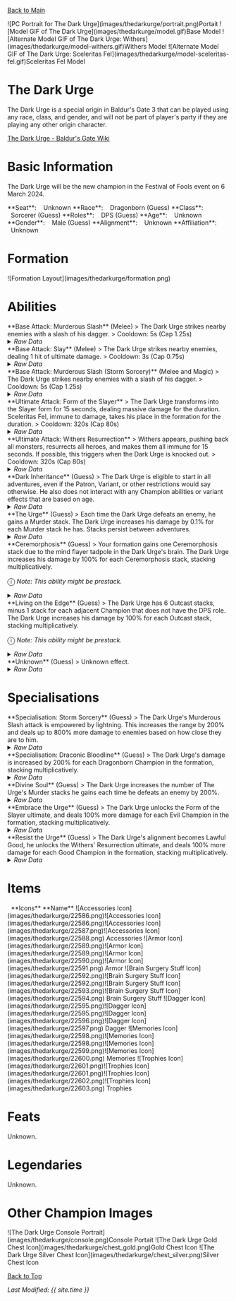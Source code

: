 [Back to Main](index.md)

<span class="championPortraitsRow">
    <span class="championPortraitsImage">
        ![PC Portrait for The Dark Urge](images/thedarkurge/portrait.png)Portait
    </span>
    <span class="championPortraitsImage">
        ![Model GIF of The Dark Urge](images/thedarkurge/model.gif)Base Model
    </span>
    <span class="championPortraitsImage">
        ![Alternate Model GIF of The Dark Urge: Withers](images/thedarkurge/model-withers.gif)Withers Model
    </span>
    <span class="championPortraitsImage">
        ![Alternate Model GIF of The Dark Urge: Sceleritas Fel](images/thedarkurge/model-sceleritas-fel.gif)Sceleritas Fel Model
    </span>
</span>

# The Dark Urge

The Dark Urge is a special origin in Baldur's Gate 3 that can be played using any race, class, and gender, and will not be part of player's party if they are playing any other origin character.

[The Dark Urge - Baldur's Gate Wiki](https://bg3.wiki/wiki/The_Dark_Urge_(origin))

# Basic Information

The Dark Urge will be the new champion in the Festival of Fools event on 6 March 2024.

<span class="champStatsTableColumn">
    <span class="champStatsTableRow">
        <span class="champStatsTableInfoHeader">
            <span style="margin-right:4px;">**Seat**:</span>
        </span>
        <span class="champStatsTableInfoSmall">
            <span style="margin-left:8px;">Unknown</span>
        </span>
    </span>
    <span class="champStatsTableRow">
        <span class="champStatsTableInfoHeader">
            <span style="margin-right:4px;">**Race**:</span>
        </span>
        <span class="champStatsTableInfoSmall">
            <span style="margin-left:8px;">Dragonborn (Guess)</span>
        </span>
    </span>
    <span class="champStatsTableRow">
        <span class="champStatsTableInfoHeader">
            <span style="margin-right:4px;">**Class**:</span>
        </span>
        <span class="champStatsTableInfoSmall">
            <span style="margin-left:8px;">Sorcerer (Guess)</span>
        </span>
    </span>
    <span class="champStatsTableRow">
        <span class="champStatsTableInfoHeader">
            <span style="margin-right:4px;">**Roles**:</span>
        </span>
        <span class="champStatsTableInfoSmall">
            <span style="margin-left:8px;">DPS (Guess)</span>
        </span>
    </span>
    <span class="champStatsTableRow">
        <span class="champStatsTableInfoHeader">
            <span style="margin-right:4px;">**Age**:</span>
        </span>
        <span class="champStatsTableInfoSmall">
            <span style="margin-left:8px;">Unknown</span>
        </span>
    </span>
    <span class="champStatsTableRow">
        <span class="champStatsTableInfoHeader">
            <span style="margin-right:4px;">**Gender**:</span>
        </span>
        <span class="champStatsTableInfoSmall">
            <span style="margin-left:8px;">Male (Guess)</span>
        </span>
    </span>
    <span class="champStatsTableRow">
        <span class="champStatsTableInfoHeader">
            <span style="margin-right:4px;">**Alignment**:</span>
        </span>
        <span class="champStatsTableInfoSmall">
            <span style="margin-left:8px;">Unknown</span>
        </span>
    </span>
    <span class="champStatsTableRow">
        <span class="champStatsTableInfoHeader">
            <span style="margin-right:4px;">**Affiliation**:</span>
        </span>
        <span class="champStatsTableInfoSmall">
            <span style="margin-left:8px;">Unknown</span>
        </span>
    </span>
</span>

# Formation

<span class="formationBorder">
    ![Formation Layout](images/thedarkurge/formation.png)
</span>

# Abilities

<div markdown="1" class="abilityBorder"><div markdown="1" class="abilityBorderInner">
**Base Attack: Murderous Slash** (Melee)
> The Dark Urge strikes nearby enemies with a slash of his dagger.  
> Cooldown: 5s (Cap 1.25s)
<details><summary><em>Raw Data</em></summary>
<p>
<pre>
{
    "id": 735,
    "name": "Murderous Slash",
    "description": "The Dark Urge strikes nearby enemies with a slash of his dagger.",
    "long_description": "",
    "graphic_id": 0,
    "target": "front",
    "num_targets": 1,
    "aoe_radius": 100,
    "damage_modifier": 1,
    "cooldown": 5,
    "animations": [
        {
            "type": "melee_attack",
            "target_offset_x": -34,
            "damage_frame": 9,
            "jump_sound": 30,
            "sound_frames": {
                "2": 154
            }
        }
    ],
    "tags": [
        "melee",
        "aoe"
    ],
    "damage_types": [
        "melee"
    ]
}
</pre>
</p>
</details>
</div></div>
<div markdown="1" class="abilityBorder"><div markdown="1" class="abilityBorderInner">
**Base Attack: Slay** (Melee)
> The Dark Urge strikes nearby enemies, dealing 1 hit of ultimate damage.  
> Cooldown: 3s (Cap 0.75s)
<details><summary><em>Raw Data</em></summary>
<p>
<pre>
{
    "id": 736,
    "name": "Slay",
    "description": "The Dark Urge strikes nearby enemies, dealing 1 hit of ultimate damage.",
    "long_description": "",
    "graphic_id": 0,
    "target": "front",
    "num_targets": 1,
    "aoe_radius": 150,
    "damage_modifier": 1,
    "cooldown": 3,
    "animations": [
        {
            "character": "companion",
            "type": "melee_attack",
            "special_melee": "dark_urge_slay",
            "force_count_for_bud": false,
            "target_offset": [
                -200,
                0
            ],
            "attack_sounds": {
                "melee": 179
            }
        }
    ],
    "tags": [
        "melee",
        "aoe"
    ],
    "damage_types": [
        "melee"
    ]
}
</pre>
</p>
</details>
</div></div>
<div markdown="1" class="abilityBorder"><div markdown="1" class="abilityBorderInner">
**Base Attack: Murderous Slash (Storm Sorcery)** (Melee and Magic)
> The Dark Urge strikes nearby enemies with a slash of his dagger.  
> Cooldown: 5s (Cap 1.25s)
<details><summary><em>Raw Data</em></summary>
<p>
<pre>
{
    "id": 739,
    "name": "Murderous Slash (Storm Sorcery)",
    "description": "The Dark Urge strikes nearby enemies with a slash of his dagger.",
    "long_description": "",
    "graphic_id": 0,
    "target": "front",
    "num_targets": 1,
    "aoe_radius": 100,
    "damage_modifier": 1,
    "cooldown": 5,
    "animations": [
        {
            "type": "melee_attack",
            "target_offset_x": -34,
            "damage_frame": 9,
            "jump_sound": 30,
            "sound_frames": {
                "2": 154
            },
            "visual_effect_frames": {
                "hit": {
                    "effect": "animated_clip",
                    "graphic_id": 10618,
                    "sort_offset": -9999,
                    "offset_x": 70,
                    "scale": 3,
                    "tint": "#A6CCFFFF"
                }
            }
        }
    ],
    "tags": [
        "melee",
        "aoe"
    ],
    "damage_types": [
        "melee",
        "magic"
    ]
}
</pre>
</p>
</details>
</div></div>

<div markdown="1" class="abilityBorder"><div markdown="1" class="abilityBorderInner">
**Ultimate Attack: Form of the Slayer**
> The Dark Urge transforms into the Slayer form for 15 seconds, dealing massive damage for the duration. Sceleritas Fel, immune to damage, takes his place in the formation for the duration.  
> Cooldown: 320s (Cap 80s)
<details><summary><em>Raw Data</em></summary>
<p>
<pre>
{
    "id": 737,
    "name": "Form of the Slayer",
    "description": "The Dark Urge transforms into the Slayer form for 15 seconds, dealing massive damage for the duration.",
    "long_description": "The Dark Urge transforms into the Slayer form for 15 seconds, dealing massive damage for the duration. Sceleritas Fel, immune to damage, takes his place in the formation for the duration.",
    "graphic_id": 22537,
    "target": "none",
    "num_targets": 0,
    "aoe_radius": 0,
    "damage_modifier": 1,
    "cooldown": 320,
    "animations": [
        {
            "type": "ultimate_attack",
            "ultimate": "dark_urge_slayer",
            "no_damage_display": false
        }
    ],
    "tags": [
        "ultimate"
    ],
    "damage_types": []
}
</pre>
</p>
</details>
</div></div>
<div markdown="1" class="abilityBorder"><div markdown="1" class="abilityBorderInner">
**Ultimate Attack: Withers Resurrection**
> Withers appears, pushing back all monsters, resurrects all heroes, and makes them all immune for 15 seconds. If possible, this triggers when the Dark Urge is knocked out.  
> Cooldown: 320s (Cap 80s)
<details><summary><em>Raw Data</em></summary>
<p>
<pre>
{
    "id": 738,
    "name": "Withers' Resurrection",
    "description": "Withers appears, pushing back all monsters, resurrects all heroes, and makes them all immune for 15 seconds",
    "long_description": "Withers appears, pushing back all monsters, resurrects all heroes, and makes them all immune for 15 seconds. If possible, this triggers when the Dark Urge is knocked out.",
    "graphic_id": 22538,
    "target": "none",
    "num_targets": 0,
    "aoe_radius": 0,
    "damage_modifier": 1,
    "cooldown": 320,
    "animations": [
        {
            "type": "ultimate_attack",
            "ultimate": "dark_urge_withers",
            "no_damage_display": false
        }
    ],
    "tags": [
        "ultimate"
    ],
    "damage_types": []
}
</pre>
</p>
</details>
</div></div>

<div markdown="1" class="abilityBorder"><div markdown="1" class="abilityBorderInner">
**Dark Inheritance** (Guess)
> The Dark Urge is eligible to start in all adventures, even if the Patron, Variant, or other restrictions would say otherwise. He also does not interact with any Champion abilities or variant effects that are based on age.
<details><summary><em>Raw Data</em></summary>
<p>
<pre>
{
    "id": 1869,
    "flavour_text": "",
    "description": {
        "desc": "The Dark Urge is eligible to start in all adventures, even if the Patron, Variant, or other restrictions would say otherwise. He also does not interact with any Champion abilities or variant effects that are based on age."
    },
    "effect_keys": [
        {
            "effect_string": "do_nothing"
        }
    ],
    "requirements": "",
    "graphic_id": 22874,
    "large_graphic_id": 22874,
    "properties": {
        "is_formation_ability": true,
        "formation_circle_icon": false
    }
}
</pre>
</p>
</details>
</div></div>

<div markdown="1" class="abilityBorder"><div markdown="1" class="abilityBorderInner">
**The Urge** (Guess)
> Each time the Dark Urge defeats an enemy, he gains a Murder stack. The Dark Urge increases his damage by 0.1% for each Murder stack he has. Stacks persist between adventures.
<details><summary><em>Raw Data</em></summary>
<p>
<pre>
{
    "id": 1870,
    "flavour_text": "",
    "description": {
        "desc": "Each time the Dark Urge defeats an enemy, he gains a Murder stack. The Dark Urge increases his damage by $(not_buffed amount)% for each Murder stack he has. Stacks persist between adventures."
    },
    "effect_keys": [
        {
            "effect_string": "hero_dps_multiplier_mult,0.1",
            "stack_title": "Total Murder Stacks",
            "max_stacks": 4000000000,
            "stacks_multiply": false,
            "desc_forced_order": 1,
            "show_bonus": true,
            "stacks_on_trigger": "on_broadcast_stacks,dark_urge_murder_trigger"
        },
        {
            "effect_string": "stacks_data_binder_safe,0,the_dark_urge_murder_stacks",
            "is_instanced_stat": false,
            "use_stat_defs": true
        },
        {
            "effect_string": "expression_on_trigger,on_broadcast_stacks",
            "trigger_params": [
                "dark_urge_murder_trigger"
            ],
            "per_trigger_expr": "AppendToSaveStat(`the_dark_urge_a_wonderful_day_for_murder`, false, as_int(GetUpgradeStacks(14381, 1) == 6 && is_formation_full))"
        },
        {
            "effect_string": "broadcast_on_trigger,dark_urge_murder_trigger",
            "trigger_name": "on_broadcast_stacks",
            "trigger_params": [
                "dark_urge_kill"
            ]
        },
        {
            "effect_string": "broadcast_on_trigger,dark_urge_kill,owner_hit_would_kill"
        },
        {
            "effect_string": "broadcast_on_trigger,dark_urge_kill,offline_monsters_killed_by_owner"
        }
    ],
    "requirements": "",
    "graphic_id": 22531,
    "large_graphic_id": 22528,
    "properties": {
        "is_formation_ability": true,
        "owner_use_outgoing_description": true,
        "per_effect_index_bonuses": true,
        "indexed_effect_properties": true,
        "default_bonus_index": 0
    }
}
</pre>
</p>
</details>
</div></div>

<div markdown="1" class="abilityBorder"><div markdown="1" class="abilityBorderInner">
**Ceremorphosis** (Guess)
> Your formation gains one Ceremorphosis stack due to the mind flayer tadpole in the Dark Urge's brain. The Dark Urge increases his damage by 100% for each Ceremorphosis stack, stacking multiplicatively.

<span style="font-size:1.2em;">ⓘ</span> *Note: This ability might be prestack.*
<details><summary><em>Raw Data</em></summary>
<p>
<pre>
{
    "id": 1871,
    "flavour_text": "",
    "description": {
        "desc": "Your formation gains one Ceremorphosis stack due to the mind flayer tadpole in the Dark Urge's brain. The Dark Urge increases his damage by $(amount)% for each Ceremorphosis stack, stacking multiplicatively."
    },
    "effect_keys": [
        {
            "effect_string": "pre_stack_amount,100"
        },
        {
            "off_when_benched": true,
            "effect_string": "hero_dps_multiplier_mult,0",
            "amount_expr": "upgrade_amount(14380,0)",
            "stack_func": "per_ceremorphosis_stacks",
            "amount_func": "mult",
            "stacks_multiply": true,
            "show_bonus": true,
            "stack_title": "Total Ceremorphosis Stacks",
            "total_title": "Total Bonus",
            "desc_forced_order": 2,
            "amount_updated_listeners": [
                "upgrade_unlocked",
                "slot_changed",
                "feat_changed"
            ]
        },
        {
            "off_when_benched": true,
            "outgoing_buffs": false,
            "effect_string": "dark_urge_ceremorphosis_stacks,1",
            "manual_stacking": true,
            "stacks_multiply": false,
            "show_stacks": true,
            "stack_title": "The Dark Urge's Ceremorphosis Stacks",
            "desc_forced_order": 1
        }
    ],
    "requirements": "",
    "graphic_id": 22529,
    "large_graphic_id": 22526,
    "properties": {
        "is_formation_ability": true,
        "owner_use_outgoing_description": true,
        "indexed_effect_properties": true,
        "per_effect_index_bonuses": true,
        "default_bonus_index": 0,
        "retain_on_slot_changed": true
    }
}
</pre>
</p>
</details>
</div></div>

<div markdown="1" class="abilityBorder"><div markdown="1" class="abilityBorderInner">
**Living on the Edge** (Guess)
> The Dark Urge has 6 Outcast stacks, minus 1 stack for each adjacent Champion that does not have the DPS role. The Dark Urge increases his damage by 100% for each Outcast stack, stacking multiplicatively.

<span style="font-size:1.2em;">ⓘ</span> *Note: This ability might be prestack.*
<details><summary><em>Raw Data</em></summary>
<p>
<pre>
{
    "id": 1872,
    "flavour_text": "",
    "description": {
        "desc": "The Dark Urge has $(max_stacks___2) Outcast stacks, minus $(stack_reduction_per_champ_mult___2) stack for each adjacent Champion that does not have the DPS role. The Dark Urge increases his damage by $(amount)% for each Outcast stack, stacking multiplicatively."
    },
    "effect_keys": [
        {
            "effect_string": "pre_stack_amount,100"
        },
        {
            "effect_string": "hero_dps_multiplier_mult,0",
            "amount_expr": "upgrade_amount(14381,0)",
            "amount_func": "mult",
            "stack_func": "per_hero_attribute",
            "per_hero_targets": [
                "adj"
            ],
            "max_stacks": 6,
            "stack_reduction_per_champ_mult": 1,
            "per_hero_expr": "as_int(!HasTag(`dps`))",
            "post_process_expr": "clamp(max_stacks - (input * stack_reduction_per_champ_mult), 0, max_stacks)",
            "show_bonus": true,
            "stack_title": "Outcast Stacks",
            "amount_updated_listeners": [
                "upgrade_unlocked",
                "slot_changed",
                "feat_changed"
            ]
        }
    ],
    "requirements": "",
    "graphic_id": 22530,
    "large_graphic_id": 22527,
    "properties": {
        "is_formation_ability": true,
        "owner_use_outgoing_description": true,
        "indexed_effect_properties": true,
        "per_effect_index_bonuses": true,
        "default_bonus_index": 0,
        "retain_on_slot_changed": true
    }
}
</pre>
</p>
</details>
</div></div>

<div markdown="1" class="abilityBorder"><div markdown="1" class="abilityBorderInner">
**Unknown** (Guess)
> Unknown effect.
<details><summary><em>Raw Data</em></summary>
<p>
<pre>
{
    "id": 1878,
    "flavour_text": "",
    "description": {
        "desc": ""
    },
    "effect_keys": [
        {
            "effect_string": "disable_hero_properties,1,0,0,0",
            "targets": [
                "all"
            ],
            "filter_targets": [
                {
                    "type": "hero_expr",
                    "hero_expr": "!HasTag(`dps`)"
                }
            ],
            "slot_change_updates_targets": true
        },
        {
            "effect_string": "hero_dps_multiplier_reduce,100",
            "targets": [
                "all"
            ],
            "filter_targets": [
                {
                    "type": "hero_expr",
                    "hero_expr": "!HasTag(`dps`)"
                }
            ],
            "slot_change_updates_targets": true,
            "skip_effect_key_desc": true
        }
    ],
    "requirements": "",
    "graphic_id": 0,
    "large_graphic_id": 0,
    "properties": {
        "indexed_effect_properties": true,
        "per_effect_index_bonuses": true
    }
}
</pre>
</p>
</details>
</div></div>

# Specialisations

<div markdown="1" class="abilityBorder"><div markdown="1" class="abilityBorderInner">
**Specialisation: Storm Sorcery** (Guess)
> The Dark Urge's Murderous Slash attack is empowered by lightning. This increases the range by 200% and deals up to 800% more damage to enemies based on how close they are to him.
<details><summary><em>Raw Data</em></summary>
<p>
<pre>
{
    "id": 1873,
    "flavour_text": "",
    "description": {
        "desc": "The Dark Urge's Murderous Slash attack is empowered by lightning. This increases the range by $(amount___2)% and deals up to $(amount___3)% more damage to enemies based on how close they are to him."
    },
    "effect_keys": [
        {
            "effect_string": "change_base_attack,739"
        },
        {
            "effect_string": "increase_aoe_radius,200,739"
        },
        {
            "effect_string": "increase_damage_by_distance,800,739"
        }
    ],
    "requirements": "",
    "graphic_id": 0,
    "large_graphic_id": 0,
    "properties": {
        "is_formation_ability": true,
        "type": "upgrade",
        "formation_circle_icon": false,
        "owner_use_outgoing_description": true,
        "indexed_effect_properties": true,
        "per_effect_index_bonuses": true,
        "default_bonus_index": 2,
        "retain_on_slot_changed": true
    }
}
</pre>
</p>
</details>
</div></div>

<div markdown="1" class="abilityBorder"><div markdown="1" class="abilityBorderInner">
**Specialisation: Draconic Bloodline** (Guess)
> The Dark Urge's damage is increased by 200% for each Dragonborn Champion in the formation, stacking multiplicatively.
<details><summary><em>Raw Data</em></summary>
<p>
<pre>
{
    "id": 1874,
    "flavour_text": "",
    "description": {
        "desc": "The Dark Urge's damage is increased by $(amount)% for each Dragonborn Champion in the formation, stacking multiplicatively."
    },
    "effect_keys": [
        {
            "effect_string": "hero_dps_mult_per_tagged_crusader_mult,200,dragonborn"
        }
    ],
    "requirements": "",
    "graphic_id": 0,
    "large_graphic_id": 0,
    "properties": {
        "is_formation_ability": true,
        "type": "upgrade",
        "formation_circle_icon": false,
        "spec_option_post_apply_info": "Dragonborn Champions: $num_stacks"
    }
}
</pre>
</p>
</details>
</div></div>

<div markdown="1" class="abilityBorder"><div markdown="1" class="abilityBorderInner">
**Divine Soul** (Guess)
> The Dark Urge increases the number of The Urge's Murder stacks he gains each time he defeats an enemy by 200%.
<details><summary><em>Raw Data</em></summary>
<p>
<pre>
{
    "id": 1875,
    "flavour_text": "",
    "description": {
        "desc": "The Dark Urge increases the number of The Urge's Murder stacks he gains each time he defeats an enemy by $(amount)%."
    },
    "effect_keys": [
        {
            "effect_string": "buff_upgrade_effect_stacks_trigger_mult,200,14379,3"
        }
    ],
    "requirements": "",
    "graphic_id": 0,
    "large_graphic_id": 0,
    "properties": {
        "is_formation_ability": true,
        "type": "upgrade",
        "formation_circle_icon": false
    }
}
</pre>
</p>
</details>
</div></div>

<div markdown="1" class="abilityBorder"><div markdown="1" class="abilityBorderInner">
**Embrace the Urge** (Guess)
> The Dark Urge unlocks the Form of the Slayer ultimate, and deals 100% more damage for each Evil Champion in the formation, stacking multiplicatively.
<details><summary><em>Raw Data</em></summary>
<p>
<pre>
{
    "id": 1876,
    "flavour_text": "",
    "description": {
        "desc": "The Dark Urge unlocks the Form of the Slayer ultimate, and deals $(not_buffed amount___2)% more damage for each Evil Champion in the formation, stacking multiplicatively."
    },
    "effect_keys": [
        {
            "effect_string": "set_ultimate_attack,737"
        },
        {
            "effect_string": "hero_dps_mult_per_tagged_crusader_mult,100,evil"
        },
        {
            "effect_string": "dark_urge_slayer_form",
            "buff_indicies": [
                3,
                4
            ],
            "companion_index": 0
        },
        {
            "apply_manually": true,
            "effect_string": "change_base_attack,736"
        },
        {
            "apply_manually": true,
            "effect_string": "block_monster_damage"
        }
    ],
    "requirements": "",
    "graphic_id": 0,
    "large_graphic_id": 0,
    "properties": {
        "is_formation_ability": true,
        "type": "upgrade",
        "formation_circle_icon": false,
        "owner_use_outgoing_description": true,
        "indexed_effect_properties": true,
        "per_effect_index_bonuses": true,
        "default_bonus_index": 1,
        "retain_on_slot_changed": true,
        "spec_option_post_apply_info": "Evil Champions: $num_stacks___2"
    }
}
</pre>
</p>
</details>
</div></div>

<div markdown="1" class="abilityBorder"><div markdown="1" class="abilityBorderInner">
**Resist the Urge** (Guess)
> The Dark Urge's alignment becomes Lawful Good, he unlocks the Withers' Resurrection ultimate, and deals 100% more damage for each Good Champion in the formation, stacking multiplicatively.
<details><summary><em>Raw Data</em></summary>
<p>
<pre>
{
    "id": 1877,
    "flavour_text": "",
    "description": {
        "desc": "The Dark Urge's alignment becomes Lawful Good, he unlocks the Withers' Resurrection ultimate, and deals $(not_buffed amount___2)% more damage for each Good Champion in the formation, stacking multiplicatively."
    },
    "effect_keys": [
        {
            "effect_string": "set_ultimate_attack,738"
        },
        {
            "effect_string": "hero_dps_mult_per_tagged_crusader_mult,100,good"
        },
        {
            "effect_string": "dark_urge_withers_resurrection",
            "buff_indicies": [
                3
            ],
            "companion_index": 1
        },
        {
            "apply_manually": true,
            "effect_string": "damage_reduction,100",
            "targets": [
                "all_slots"
            ]
        },
        {
            "effect_string": "change_hero_alignment_tag,lawful,good"
        }
    ],
    "requirements": "",
    "graphic_id": 0,
    "large_graphic_id": 0,
    "properties": {
        "is_formation_ability": true,
        "type": "upgrade",
        "formation_circle_icon": false,
        "owner_use_outgoing_description": true,
        "indexed_effect_properties": true,
        "per_effect_index_bonuses": true,
        "default_bonus_index": 1,
        "retain_on_slot_changed": true,
        "spec_option_post_apply_info": "Good Champions: $num_stacks___2"
    }
}
</pre>
</p>
</details>
</div></div>

# Items

<span class="itemTableColumn">
    <span class="itemTableRowHeader">
        <span class="itemTableIcon">
            <span style="margin-left:8px;">**Icons**</span>
        </span>
        <span class="itemTableNameSmall">
            **Name**
        </span>
    </span>
    <span class="itemTableRow">
        <span class="itemTableIcon">
            <span class="itemTableIcon1">![Accessories Icon](images/thedarkurge/22586.png)</span><span class="itemTableIcon2">![Accessories Icon](images/thedarkurge/22586.png)</span><span class="itemTableIcon3">![Accessories Icon](images/thedarkurge/22587.png)</span><span class="itemTableIcon4">![Accessories Icon](images/thedarkurge/22588.png)</span>
        </span>
        <span class="itemTableNameSmall">
            Accessories
        </span>
    </span>
    <span class="itemTableRow">
        <span class="itemTableIcon">
            <span class="itemTableIcon1">![Armor Icon](images/thedarkurge/22589.png)</span><span class="itemTableIcon2">![Armor Icon](images/thedarkurge/22589.png)</span><span class="itemTableIcon3">![Armor Icon](images/thedarkurge/22590.png)</span><span class="itemTableIcon4">![Armor Icon](images/thedarkurge/22591.png)</span>
        </span>
        <span class="itemTableNameSmall">
            Armor
        </span>
    </span>
    <span class="itemTableRow">
        <span class="itemTableIcon">
            <span class="itemTableIcon1">![Brain Surgery Stuff Icon](images/thedarkurge/22592.png)</span><span class="itemTableIcon2">![Brain Surgery Stuff Icon](images/thedarkurge/22592.png)</span><span class="itemTableIcon3">![Brain Surgery Stuff Icon](images/thedarkurge/22593.png)</span><span class="itemTableIcon4">![Brain Surgery Stuff Icon](images/thedarkurge/22594.png)</span>
        </span>
        <span class="itemTableNameSmall">
            Brain Surgery Stuff
        </span>
    </span>
    <span class="itemTableRow">
        <span class="itemTableIcon">
            <span class="itemTableIcon1">![Dagger Icon](images/thedarkurge/22595.png)</span><span class="itemTableIcon2">![Dagger Icon](images/thedarkurge/22595.png)</span><span class="itemTableIcon3">![Dagger Icon](images/thedarkurge/22596.png)</span><span class="itemTableIcon4">![Dagger Icon](images/thedarkurge/22597.png)</span>
        </span>
        <span class="itemTableNameSmall">
            Dagger
        </span>
    </span>
    <span class="itemTableRow">
        <span class="itemTableIcon">
            <span class="itemTableIcon1">![Memories Icon](images/thedarkurge/22598.png)</span><span class="itemTableIcon2">![Memories Icon](images/thedarkurge/22598.png)</span><span class="itemTableIcon3">![Memories Icon](images/thedarkurge/22599.png)</span><span class="itemTableIcon4">![Memories Icon](images/thedarkurge/22600.png)</span>
        </span>
        <span class="itemTableNameSmall">
            Memories
        </span>
    </span>
    <span class="itemTableRow">
        <span class="itemTableIcon">
            <span class="itemTableIcon1">![Trophies Icon](images/thedarkurge/22601.png)</span><span class="itemTableIcon2">![Trophies Icon](images/thedarkurge/22601.png)</span><span class="itemTableIcon3">![Trophies Icon](images/thedarkurge/22602.png)</span><span class="itemTableIcon4">![Trophies Icon](images/thedarkurge/22603.png)</span>
        </span>
        <span class="itemTableNameSmall">
            Trophies
        </span>
    </span>
</span>

# Feats

Unknown.

# Legendaries

Unknown.

# Other Champion Images

<span class="championImagesColumn">
    <span class="championImagesRow">
        <span class="championImagesPortrait">
            ![The Dark Urge Console Portrait](images/thedarkurge/console.png)Console Portait
        </span>
    </span>
    <span class="championImagesRow">
        <span class="championImagesChests">
            ![The Dark Urge Gold Chest Icon](images/thedarkurge/chest_gold.png)Gold Chest Icon
        </span>
        <span class="championImagesChests">
            ![The Dark Urge Silver Chest Icon](images/thedarkurge/chest_silver.png)Silver Chest Icon
        </span>
    </span>
</span>

[Back to Top](#top)

*Last Modified: {{ site.time }}*